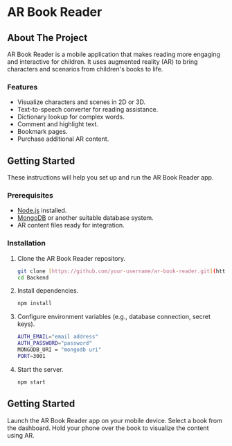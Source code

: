 <!-- Project Name -->

# AR Book Reader

## About The Project

AR Book Reader is a mobile application that makes reading more engaging and interactive for children. It uses augmented reality (AR) to bring characters and scenarios from children's books to life.

### Features

- Visualize characters and scenes in 2D or 3D.
- Text-to-speech converter for reading assistance.
- Dictionary lookup for complex words.
- Comment and highlight text.
- Bookmark pages.
- Purchase additional AR content.

## Getting Started

These instructions will help you set up and run the AR Book Reader app.

### Prerequisites

- [Node.js](https://nodejs.org/) installed.
- [MongoDB](https://www.mongodb.com/) or another suitable database system.
- AR content files ready for integration.

### Installation

1. Clone the AR Book Reader repository.

   ```bash
   git clone [https://github.com/your-username/ar-book-reader.git](https://github.com/Interactive-Book-Reader/BackEnd.git)https://github.com/Interactive-Book-Reader/BackEnd.git
   cd Backend

2. Install dependencies.
   ```bash
   npm install
   
3. Configure environment variables (e.g., database connection, secret keys).
   ```bash
   AUTH_EMAIL="email address"
   AUTH_PASSWORD="password"
   MONGODB_URI = "mongodb uri"
   PORT=3001
   
4. Start the server.
   ```bash
   npm start

## Getting Started
Launch the AR Book Reader app on your mobile device.
Select a book from the dashboard.
Hold your phone over the book to visualize the content using AR.

